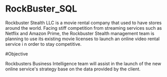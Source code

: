 # RockBuster_SQL

Rockbuster Stealth LLC is a movie rental company that used to have stores around the world. Facing stiff competition from streaming services such as Netflix and Amazon Prime, the Rockbuster Stealth management team is planning to use its existing movie licenses to launch an online video rental service i n order to stay competitive.

#Objective

 Rockbusters Business Intelligence team will assist in the launch of the new online service's strategy base on the data provided by the client.
